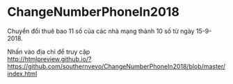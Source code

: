 # ChangeNumberPhoneIn2018
Chuyển đổi thuê bao 11 số của các nhà mạng thành 10 số từ ngày 15-9-2018.

Nhấn vào địa chỉ để truy cập
<br>
http://htmlpreview.github.io/?https://github.com/southernvevo/ChangeNumberPhoneIn2018/blob/master/index.html
